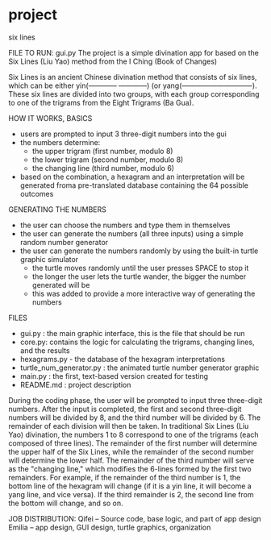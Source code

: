 # project
six lines


FILE TO RUN: gui.py
The project is a simple divination app for based on the Six Lines (Liu Yao) method from the I Ching (Book of Changes)

 Six Lines is an ancient Chinese divination method that consists of six lines, which can be either yin(———— ————) (or yang(——————————). These six lines are divided into two groups, with each group corresponding to one of the trigrams from the Eight Trigrams (Ba Gua).

 
 HOW IT WORKS, BASICS
 - users are prompted to input 3 three-digit numbers into the gui
 - the numbers determine:
    - the upper trigram (first number, modulo 8)
    - the lower trigram (second number, modulo 8)
    - the changing line (third number, modulo 6)
- based on the combination, a hexagram and an interpretation will be generated froma  pre-translated database containing the 64 possible outcomes

GENERATING THE NUMBERS
- the user can choose the numbers and type them in themselves
- the user can generate the numbers (all three inputs) using a simple random number generator
- the user can generate the numbers randomly by using the built-in turtle graphic simulator
    - the turtle moves randomly until the user presses SPACE to stop it
    - the longer the user lets the turtle wander, the bigger the number generated will be
    - this was added to provide a more interactive way of generating the numbers

FILES
- gui.py : the main graphic interface, this is the file that should be run
- core.py: contains the logic for calculating the trigrams, changing lines, and the results
- hexagrams.py - the database of the hexagram interpretations
- turtle_num_generator.py : the animated turtle number generator graphic
- main.py : the first, text-based version created for testing
- README.md : project description

During the coding phase, the user will be prompted to input three three-digit numbers. After the input is completed, the first and second three-digit numbers will be divided by 8, and the third number will be divided by 6. The remainder of each division will then be taken. In traditional Six Lines (Liu Yao) divination, the numbers 1 to 8 correspond to one of the trigrams (each composed of three lines). The remainder of the first number will determine the upper half of the Six Lines, while the remainder of the second number will determine the lower half. The remainder of the third number will serve as the "changing line," which modifies the 6-lines formed by the first two remainders. For example, if the remainder of the third number is 1, the bottom line of the hexagram will change (if it is a yin line, it will become a yang line, and vice versa). If the third remainder is 2, the second line from the bottom will change, and so on. 



JOB DISTRIBUTION:
Qifei – Source code, base logic, and part of app design
Emilia – app design, GUI design, turtle graphics, organization
